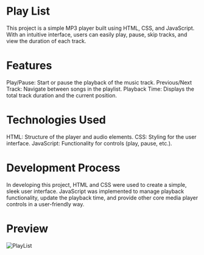 # Play List
This project is a simple MP3 player built using HTML, CSS, and JavaScript. With an intuitive interface, users can easily play, pause, skip tracks, and view the duration of each track.

# Features
Play/Pause: Start or pause the playback of the music track.
Previous/Next Track: Navigate between songs in the playlist.
Playback Time: Displays the total track duration and the current position.

# Technologies Used
HTML: Structure of the player and audio elements.
CSS: Styling for the user interface.
JavaScript: Functionality for controls (play, pause, etc.).

# Development Process
In developing this project, HTML and CSS were used to create a simple, sleek user interface. JavaScript was implemented to manage playback functionality, update the playback time, and provide other core media player controls in a user-friendly way.

# Preview
![PlayList](https://github.com/user-attachments/assets/b9a57ebe-f815-45ce-83d8-ee9d2c6c9c6f)


